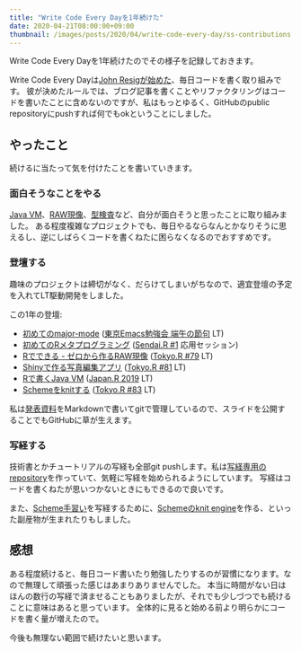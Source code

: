 ```yaml
---
title: "Write Code Every Dayを1年続けた"
date: 2020-04-21T08:00:00+09:00
thumbnail: /images/posts/2020/04/write-code-every-day/ss-contributions.png
---
```


Write Code Every Dayを1年続けたのでその様子を記録しておきます。

Write Code Every Dayは[John Resigが始めた](https://johnresig.com/blog/write-code-every-day/)、毎日コードを書く取り組みです。
彼が決めたルールでは、ブログ記事を書くことやリファクタリングはコードを書いたことに含めないのですが、私はもっとゆるく、GitHubのpublic repositoryにpushすれば何でもokということにしました。

## やったこと

続けるに当たって気を付けたことを書いていきます。

### 面白そうなことをやる

[Java VM](/posts/2019/12/building-your-own-java-vm/)、[RAW現像](https://igjit.github.io/camera-raw-processing-r/)、[型検査](/posts/2019/04/tokyor-77-typrr/)など、自分が面白そうと思ったことに取り組みました。
ある程度複雑なプロジェクトでも、毎日やるならなんとかなりそうに思えるし、逆にしばらくコードを書くねたに困らなくなるのでおすすめです。

### 登壇する

趣味のプロジェクトは締切がなく、だらけてしまいがちなので、適宜登壇の予定を入れてLT駆動開発をしました。

この1年の登壇:

- [初めてのmajor-mode](https://igjit.github.io/slides/2019/05/major-mode/#/) ([東京Emacs勉強会 端午の節句](https://tokyo-emacs.connpass.com/event/128038/) LT)
- [初めてのRメタプログラミング](https://igjit.github.io/slides/2019/05/metaprogramming-r/#/) ([Sendai.R #1](https://sendair.connpass.com/event/123977/) 応用セッション)
- [Rでできる - ゼロから作るRAW現像](https://igjit.github.io/slides/2019/06/raw-processing-r/#/) ([Tokyo.R #79](https://tokyor.connpass.com/event/135622/) LT)
- [Shinyで作る写真編集アプリ](https://igjit.github.io/slides/2019/09/shinyroom/#/) ([Tokyo.R #81](https://tokyor.connpass.com/event/141318/) LT)
- [Rで書くJava VM](https://igjit.github.io/slides/2019/12/jvmrr/#/) ([Japan.R 2019](https://japanr.connpass.com/event/154070/) LT)
- [Schemeをknitする](https://igjit.github.io/slides/2020/01/knitscm/#/) ([Tokyo.R #83](https://tokyor.connpass.com/event/161709/) LT)

私は[発表資料](https://github.com/igjit/slides)をMarkdownで書いてgitで管理しているので、スライドを公開することでもGitHubに草が生えます。

### 写経する

技術書とかチュートリアルの写経も全部git pushします。私は[写経専用のrepository](https://github.com/igjit/sandbox)を作っていて、気軽に写経を始められるようにしています。
写経はコードを書くねたが思いつかないときにもできるので良いです。

また、[Scheme手習い](https://www.ohmsha.co.jp/book/9784274068263/)を写経するために、[Schemeのknit engine](https://github.com/igjit/knitscm)を作る、といった副産物が生まれたりもしました。

## 感想

ある程度続けると、毎日コード書いたり勉強したりするのが習慣になります。なので無理して頑張った感じはあまりありませんでした。
本当に時間がない日はほんの数行の写経で済ませることもありましたが、それでも少しづつでも続けることに意味はあると思っています。
全体的に見ると始める前より明らかにコードを書く量が増えたので。

今後も無理ない範囲で続けたいと思います。
